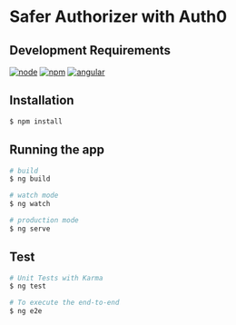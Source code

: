 # Safer Authorizer with Auth0

## Development Requirements

[![node](https://img.shields.io/badge/node-v2.8.0-blue.svg?cacheSeconds=2592000)](https://nodejs.org/en/download/)
[![npm](https://img.shields.io/badge/npm-v8.11.0-blue.svg?cacheSeconds=2592000)](https://nodejs.org/en/download/)
[![angular](https://img.shields.io/badge/angular-v14.2.2-blue.svg?cacheSeconds=2592000)](https://nodejs.org/en/download/)


## Installation

```bash
$ npm install
```

## Running the app

```bash
# build
$ ng build

# watch mode
$ ng watch

# production mode
$ ng serve
```

## Test

```bash
# Unit Tests with Karma
$ ng test

# To execute the end-to-end
$ ng e2e
```






